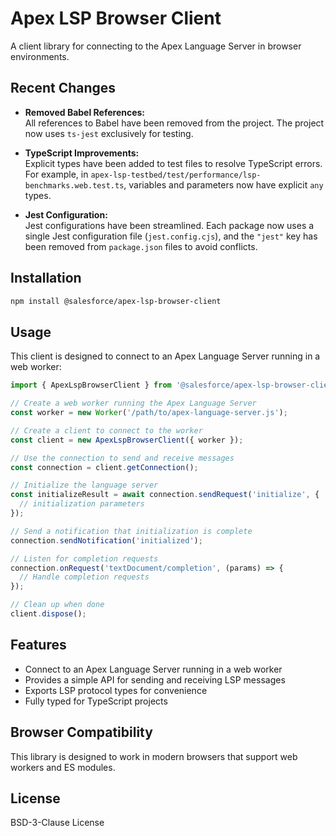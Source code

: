 # Apex LSP Browser Client

A client library for connecting to the Apex Language Server in browser environments.

## Recent Changes

- **Removed Babel References:**  
  All references to Babel have been removed from the project. The project now uses `ts-jest` exclusively for testing.

- **TypeScript Improvements:**  
  Explicit types have been added to test files to resolve TypeScript errors. For example, in `apex-lsp-testbed/test/performance/lsp-benchmarks.web.test.ts`, variables and parameters now have explicit `any` types.

- **Jest Configuration:**  
  Jest configurations have been streamlined. Each package now uses a single Jest configuration file (`jest.config.cjs`), and the `"jest"` key has been removed from `package.json` files to avoid conflicts.

## Installation

```bash
npm install @salesforce/apex-lsp-browser-client
```

## Usage

This client is designed to connect to an Apex Language Server running in a web worker:

```typescript
import { ApexLspBrowserClient } from '@salesforce/apex-lsp-browser-client';

// Create a web worker running the Apex Language Server
const worker = new Worker('/path/to/apex-language-server.js');

// Create a client to connect to the worker
const client = new ApexLspBrowserClient({ worker });

// Use the connection to send and receive messages
const connection = client.getConnection();

// Initialize the language server
const initializeResult = await connection.sendRequest('initialize', {
  // initialization parameters
});

// Send a notification that initialization is complete
connection.sendNotification('initialized');

// Listen for completion requests
connection.onRequest('textDocument/completion', (params) => {
  // Handle completion requests
});

// Clean up when done
client.dispose();
```

## Features

- Connect to an Apex Language Server running in a web worker
- Provides a simple API for sending and receiving LSP messages
- Exports LSP protocol types for convenience
- Fully typed for TypeScript projects

## Browser Compatibility

This library is designed to work in modern browsers that support web workers and ES modules.

## License

BSD-3-Clause License
